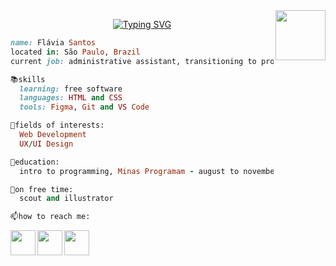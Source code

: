 <html>
<!--- gatooooo --->
<img align="right" src=https://github.com/Tarikul-Islam-Anik/Animated-Fluent-Emojis/blob/master/Emojis/Animals/Cat%20Face.png?raw=true width="80">
<!--- hello world --->
<p align="center">
  <a href="https://git.io/typing-svg"><img src="https://readme-typing-svg.herokuapp.com?font=Fira+Code&pause=1000&color=DBB6F7&center=true&width=435&lines=hello+world!;welcome+to+my+github+profile" alt="Typing SVG" /></a>
</html>

```ruby
name: Flávia Santos
located in: São Paulo, Brazil
current job: administrative assistant, transitioning to programming

📚skills
  learning: free software
  languages: HTML and CSS
  tools: Figma, Git and VS Code

👾fields of interests:
  Web Development
  UX/UI Design

📑education:
  intro to programming, Minas Programam - august to november, 2022

🍡on free time:
  scout and illustrator

📫how to reach me:
```
<html>


<!--- icones --->
<a href="https://www.instagram.com/desenhaelle/">
  <img align="left" src="https://cdn-icons-png.flaticon.com/512/725/725278.png" width="40" />
</a>

<a href="https://www.linkedin.com/in/fl%C3%A1via-santos-259604205/">
  <img align="left" src="https://cdn-icons-png.flaticon.com/512/725/725337.png" width="40" />
</a>

<a href="https://open.spotify.com/playlist/3e77wEO2wJZ0vnPQJFvnK5">
  <img align="left" src="https://cdn-icons-png.flaticon.com/512/725/725281.png" width="40" />
</a>

</html>

<!---
fixar repositórios
[![Readme Card](https://github-readme-stats.vercel.app/api/pin/?username=flaviarafaelle&repo=portifolio-minas-programam&theme=dracula)](https://github.com/flaviarafaelle/portifolio-minas-programam)

**flaviarafaelle/flaviarafaelle** is a ✨ _special_ ✨ repository because its `README.md` (this file) appears on your GitHub profile.
--->

